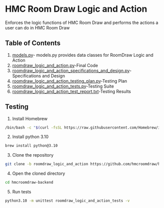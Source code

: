 # HMC Room Draw Logic and Action
Enforces the logic functions of HMC Room Draw and performs the actions a user can do in HMC Room Draw
## Table of Contents
1. [models.py](https://github.com/hmcroomdraw/hmcroomdraw-backend/blob/roomdraw_logic_and_action/models.py)- models.py provides data classes for RoomDraw Logic and Action
1. [roomdraw_logic_and_action.py](https://github.com/hmcroomdraw/hmcroomdraw-backend/blob/roomdraw_logic_and_action/roomdraw_logic_and_action.py)-Final Code
2. [roomdraw_logic_and_action_specifications_and_design.py](https://github.com/hmcroomdraw/hmcroomdraw-backend/blob/roomdraw_logic_and_action/roomdraw_logic_and_action_specifications_and_design.py)-Specifications and Design
3. [roomdraw_logic_and_action_testing_plan.py](https://github.com/hmcroomdraw/hmcroomdraw-backend/blob/roomdraw_logic_and_action/roomdraw_logic_and_action_testing_plan.py)-Testing Plan
4. [roomdraw_logic_and_action_tests.py](https://github.com/hmcroomdraw/hmcroomdraw-backend/blob/roomdraw_logic_and_action/roomdraw_logic_and_action_tests.py)-Testing Suite
5. [roomdraw_logic_and_action_test_report.txt](https://github.com/hmcroomdraw/hmcroomdraw-backend/blob/roomdraw_logic_and_action/roomdraw_logic_and_action_test_report.txt)-Testing Results
## Testing
1. Install Homebrew
```bash
/bin/bash -c "$(curl -fsSL https://raw.githubusercontent.com/Homebrew/install/HEAD/install.sh)"
```
2. Install python 3.10
```bash
brew install python@3.10
```
3. Clone the repository
```bash
git clone -b roomdraw_logic_and_action https://github.com/hmcroomdraw/hmcroomdraw-backend.git
```
4. Open the cloned directory
```bash
cd hmcroomdraw-backend
```
5. Run tests
```bash
python3.10 -m unittest roomdraw_logic_and_action_tests -v
```

